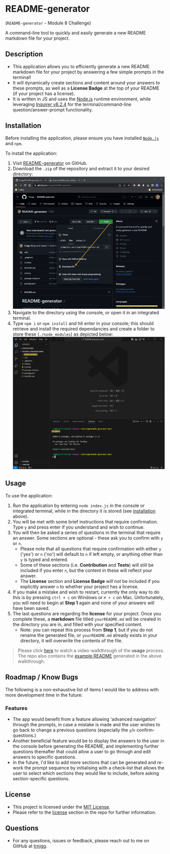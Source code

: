 # README-generator
(```README-generator``` - Module 8 Challenge)

A command-line tool to quickly and easily generate a new README markdown file for your project.


## Description
- This application allows you to efficiently generate a new README markdown file for your project by answering a few simple prompts in the terminal!
- It will dynamically create sections and content around your answers to these prompts, as well as a **License Badge** at the top of your README (if your project has a license). 
- It is written in JS and uses the [Node.js](https://nodejs.org/en) runtime environment, while leveraging [Inquirer v8.2.4](https://www.npmjs.com/package/inquirer/v/8.2.4) for the terminal/command-line question/answer-prompt functionality.

## Installation
Before installing the application, please ensure you have installed [`Node.js`](https://nodejs.org/en) and `npm`.

To install the application: 
1. Visit [README-generator](https://github.com/trnigg/README-generator/) on GitHub.
2. Download the `.zip` of the repository and extract it to your desired directory:  
![Screenshot showing that clicking the CODE dropdown shows a link to download ZIP](./assets/screenshots/screenshot_download.png)
3. Navigate to the directory using the console, or open it in an integrated terminal.
4. Type `npm i` or `npm install` and hit enter in your console; this should retrieve and install the required dependancies and create a folder to store these (`./node_modules`) as depicted below:  
![Screenshot depicting the initialisation process](./assets/screenshots/screenshot_npm_i.png)

## Usage
To use the application: 
1. Run the application by entering `node index.js` in the console or integrated terminal, while in the directory it is stored (see [installation](#installation) above).
2. You will be met with some brief instructions that require confirmation. Type `y` and press enter if you understand and wish to continue.
3. You will then be asked a series of questions in the terminal that require an answer. Some sections are optional - these ask you to confirm with `y` or `n`.
    - Please note that all questions that require confirmation with either `y` ('yes') or `n` ('no') will default to `n` if left empty, or anything other than `y` is typed and entered.
    - Some of these sections (i.e. **Contribution** and **Tests**) will still be included if you enter `n`, but the content in these will reflect your answer.
    - The **License** section and **License Badge** *will not* be included if you explicitly answer `n` to whether your project has a license.
4. If you make a mistake and wish to restart, currently the only way to do this is by pressing `ctrl + c` on Windows or `⌘ + c` on Mac. Unfortunately, you will need to begin at **Step 1** again and none of your answers will have been saved.
5. The last questions are regarding the **license** for your project. Once you complete these, a **markdown** file titled `yourREADME.md` will be created in the directory you are in, and filled with your specified content.
    - Note: you can repeat this process from **Step 1**, but if you do not rename the generated file, or `yourREADME.md` already exists in your directory, it will overwrite the contents of the file.

>Please click [here](https://drive.google.com/file/d/1FHw_P7-TBlXn5sWdn1mgUA5lwPY8jM_-/view) to watch a video-walkthrough of the **usage** process.  
>The repo also contains the [example README](./assets/exampleREADME.md) generated in the above walkthrough.

## Roadmap / Know Bugs
The following is a non-exhaustive list of items I would like to address with more development time in the future:
### Features
- The app would benefit from a feature allowing 'advanced navigation' through the prompts, in case a mistake is made and the user wishes to go back to change a previous questions (especially the `y`/`n` confirm-questions.)
- Another beneficial feature would be to display the answers to the user in the console before generating the README, and implementing further questions thereafter that could allow a user to go through and edit answers to specific questions.
- In the future, I'd like to add more sections that can be generated and re-work the prompt sequence by initialising with a check-list that allows the user to select which sections they would like to include, before asking section-specific questions.

## License
- This project is licensed under the [MIT License](https://choosealicense.com/licenses/mit).
- Please refer to the [license](./LICENSE) section in the repo for further information.

## Questions
- For any questions, issues or feedback, please reach out to me on GitHub at [trnigg](https://github.com/trnigg/).